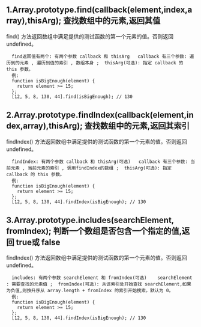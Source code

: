 ##  1.Array.prototype.find(callback(element,index,array),thisArg);  查找数组中的元素,返回其值   
find() 方法返回数组中满足提供的测试函数的第一个元素的值。否则返回 undefined。
```
  find返回值有两个: 有两个参数 callback 和 thisArg   callback 有三个参数: 遍历到的元素 , 遍历到值的索引 , 数组本身 ;  thisArg(可选): 指定 callback 的 this 参数。
  例: 
  function isBigEnough(element) {
    return element >= 15;
  };
  [12, 5, 8, 130, 44].find(isBigEnough); // 130
```

##  2.Array.prototype.findIndex(callback(element,index,array),thisArg);   查找数组中的元素,返回其索引
findIndex() 方法返回数组中满足提供的测试函数的第一个元素的值。否则返回 undefined。
```
  findIndex: 有两个参数 callback 和 thisArg(可选)   callback 有三个参数: 当前元素 , 当前元素的索引 , 调用findIndex的数组 ;  thisArg(可选): 指定 callback 的 this 参数。
  例: 
  function isBigEnough(element) {
    return element >= 15;
  };
  [12, 5, 8, 130, 44].findIndex(isBigEnough); // 130
```

##  3.Array.prototype.includes(searchElement, fromIndex);   判断一个数组是否包含一个指定的值,返回 true或 false
findIndex() 方法返回数组中满足提供的测试函数的第一个元素的值。否则返回 undefined。
```
  includes: 有两个参数 searchElement 和 fromIndex(可选)    searchElement : 需要查找的元素值 ;  fromIndex(可选): 从该索引处开始查找 searchElement,如果为负值,则按升序从 array.length + fromIndex 的索引开始搜索。默认为 0。
  例: 
  function isBigEnough(element) {
    return element >= 15;
  };
  [12, 5, 8, 130, 44].findIndex(isBigEnough); // 130
```